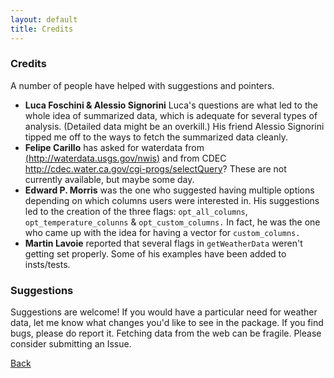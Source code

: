 ```yaml
---
layout: default
title: Credits
---
```

	
<h3>
<a name="credits" class="anchor" href="#credits"><span class="octicon octicon-link"></span></a>Credits</h3>

<p>A number of people have helped with suggestions and pointers.</p>

- **Luca Foschini &amp; Alessio Signorini** Luca's questions are what led to the whole idea of summarized data, which is adequate for several types of analysis. (Detailed data might be an overkill.) His friend Alessio Signorini tipped me off to the ways to fetch the summarized data cleanly. 
- **Felipe Carillo** has asked for waterdata from [(http://waterdata.usgs.gov/nwis)](http://waterdata.usgs.gov/nwis) and from CDEC http://cdec.water.ca.gov/cgi-progs/selectQuery? These are not currently available, but maybe some day.
- **Edward P. Morris** was the one who suggested having multiple options depending on which columns users were interested in. His suggestions 
led to the creation of the three flags: `opt_all_columns`, `opt_temperature_colunns` & `opt_custom_columns.` In fact, he was the one who 
came up with the idea for having a vector for `custom_columns.`
- **Martin Lavoie** reported that several flags in `getWeatherData` weren't getting set properly. Some of his examples have been added to insts/tests.


<h3>
		<a name="suggestions" class="anchor" href="#suggestions"><span class="octicon octicon-link"></span></a>Suggestions</h3>

Suggestions are welcome! If you would have a particular need for weather data,
let me know what changes you'd like to see in the package. If you find bugs, please do report it. Fetching data from the web can be fragile. Please consider submitting an Issue.

[Back](index.html)
